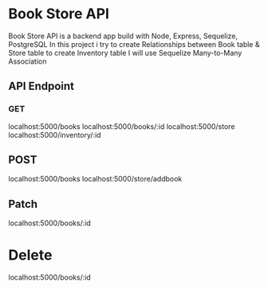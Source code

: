 # Book Store API

Book Store API is a backend app build with Node, Express, Sequelize, PostgreSQL
In this project i try to create Relationships between Book table & Store table to create Inventory table
I will use Sequelize Many-to-Many Association

## API Endpoint

### GET

localhost:5000/books
localhost:5000/books/:id
localhost:5000/store
localhost:5000/inventory/:id

## POST

localhost:5000/books
localhost:5000/store/addbook

## Patch

localhost:5000/books/:id

# Delete

localhost:5000/books/:id
